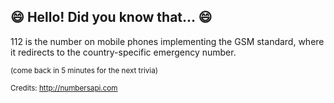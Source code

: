 ## :smile: Hello! Did you know that... :smile:
112 is the number on mobile phones implementing the GSM standard, where it redirects to the country-specific emergency number.

<sup>(come back in 5 minutes for the next trivia)</sup>


<sup>Credits: http://numbersapi.com</sup>
